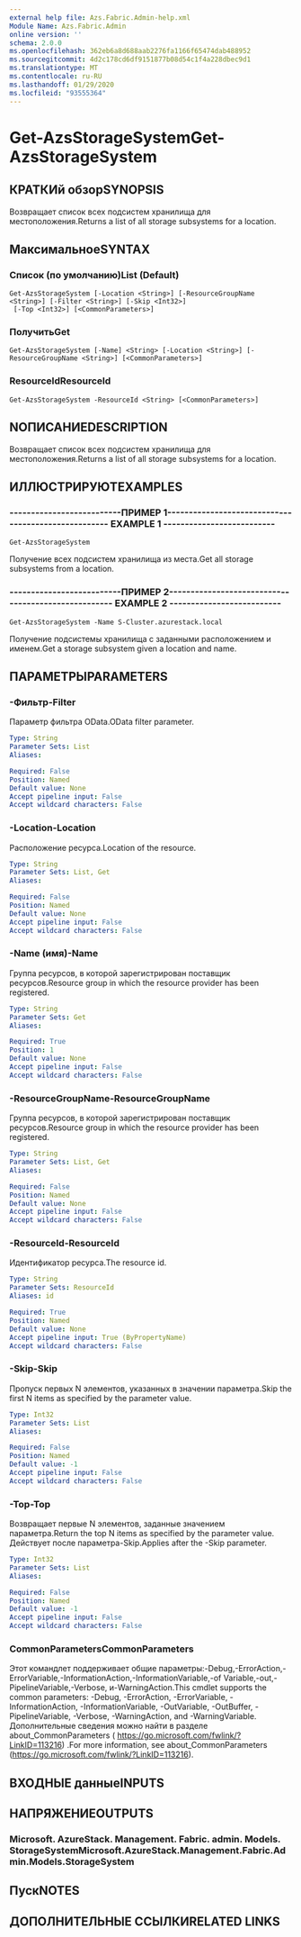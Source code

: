 ```yaml
---
external help file: Azs.Fabric.Admin-help.xml
Module Name: Azs.Fabric.Admin
online version: ''
schema: 2.0.0
ms.openlocfilehash: 362eb6a8d688aab2276fa1166f65474dab488952
ms.sourcegitcommit: 4d2c178cd6df9151877b08d54c1f4a228dbec9d1
ms.translationtype: MT
ms.contentlocale: ru-RU
ms.lasthandoff: 01/29/2020
ms.locfileid: "93555364"
---
```

# <span data-ttu-id="b8412-101">Get-AzsStorageSystem</span><span class="sxs-lookup"><span data-stu-id="b8412-101">Get-AzsStorageSystem</span></span>

## <span data-ttu-id="b8412-102">КРАТКИй обзор</span><span class="sxs-lookup"><span data-stu-id="b8412-102">SYNOPSIS</span></span>
<span data-ttu-id="b8412-103">Возвращает список всех подсистем хранилища для местоположения.</span><span class="sxs-lookup"><span data-stu-id="b8412-103">Returns a list of all storage subsystems for a location.</span></span>

## <span data-ttu-id="b8412-104">Максимальное</span><span class="sxs-lookup"><span data-stu-id="b8412-104">SYNTAX</span></span>

### <span data-ttu-id="b8412-105">Список (по умолчанию)</span><span class="sxs-lookup"><span data-stu-id="b8412-105">List (Default)</span></span>
```
Get-AzsStorageSystem [-Location <String>] [-ResourceGroupName <String>] [-Filter <String>] [-Skip <Int32>]
 [-Top <Int32>] [<CommonParameters>]
```

### <span data-ttu-id="b8412-106">Получить</span><span class="sxs-lookup"><span data-stu-id="b8412-106">Get</span></span>
```
Get-AzsStorageSystem [-Name] <String> [-Location <String>] [-ResourceGroupName <String>] [<CommonParameters>]
```

### <span data-ttu-id="b8412-107">ResourceId</span><span class="sxs-lookup"><span data-stu-id="b8412-107">ResourceId</span></span>
```
Get-AzsStorageSystem -ResourceId <String> [<CommonParameters>]
```

## <span data-ttu-id="b8412-108">NОПИСАНИЕ</span><span class="sxs-lookup"><span data-stu-id="b8412-108">DESCRIPTION</span></span>
<span data-ttu-id="b8412-109">Возвращает список всех подсистем хранилища для местоположения.</span><span class="sxs-lookup"><span data-stu-id="b8412-109">Returns a list of all storage subsystems for a location.</span></span>

## <span data-ttu-id="b8412-110">ИЛЛЮСТРИРУЮТ</span><span class="sxs-lookup"><span data-stu-id="b8412-110">EXAMPLES</span></span>

### <span data-ttu-id="b8412-111">--------------------------ПРИМЕР 1--------------------------</span><span class="sxs-lookup"><span data-stu-id="b8412-111">-------------------------- EXAMPLE 1 --------------------------</span></span>
```
Get-AzsStorageSystem
```

<span data-ttu-id="b8412-112">Получение всех подсистем хранилища из места.</span><span class="sxs-lookup"><span data-stu-id="b8412-112">Get all storage subsystems from a location.</span></span>

### <span data-ttu-id="b8412-113">--------------------------ПРИМЕР 2--------------------------</span><span class="sxs-lookup"><span data-stu-id="b8412-113">-------------------------- EXAMPLE 2 --------------------------</span></span>
```
Get-AzsStorageSystem -Name S-Cluster.azurestack.local
```

<span data-ttu-id="b8412-114">Получение подсистемы хранилища с заданными расположением и именем.</span><span class="sxs-lookup"><span data-stu-id="b8412-114">Get a storage subsystem given a location and name.</span></span>

## <span data-ttu-id="b8412-115">ПАРАМЕТРЫ</span><span class="sxs-lookup"><span data-stu-id="b8412-115">PARAMETERS</span></span>

### <span data-ttu-id="b8412-116">-Фильтр</span><span class="sxs-lookup"><span data-stu-id="b8412-116">-Filter</span></span>
<span data-ttu-id="b8412-117">Параметр фильтра OData.</span><span class="sxs-lookup"><span data-stu-id="b8412-117">OData filter parameter.</span></span>

```yaml
Type: String
Parameter Sets: List
Aliases: 

Required: False
Position: Named
Default value: None
Accept pipeline input: False
Accept wildcard characters: False
```

### <span data-ttu-id="b8412-118">-Location</span><span class="sxs-lookup"><span data-stu-id="b8412-118">-Location</span></span>
<span data-ttu-id="b8412-119">Расположение ресурса.</span><span class="sxs-lookup"><span data-stu-id="b8412-119">Location of the resource.</span></span>

```yaml
Type: String
Parameter Sets: List, Get
Aliases: 

Required: False
Position: Named
Default value: None
Accept pipeline input: False
Accept wildcard characters: False
```

### <span data-ttu-id="b8412-120">-Name (имя)</span><span class="sxs-lookup"><span data-stu-id="b8412-120">-Name</span></span>
<span data-ttu-id="b8412-121">Группа ресурсов, в которой зарегистрирован поставщик ресурсов.</span><span class="sxs-lookup"><span data-stu-id="b8412-121">Resource group in which the resource provider has been registered.</span></span>

```yaml
Type: String
Parameter Sets: Get
Aliases: 

Required: True
Position: 1
Default value: None
Accept pipeline input: False
Accept wildcard characters: False
```

### <span data-ttu-id="b8412-122">-ResourceGroupName</span><span class="sxs-lookup"><span data-stu-id="b8412-122">-ResourceGroupName</span></span>
<span data-ttu-id="b8412-123">Группа ресурсов, в которой зарегистрирован поставщик ресурсов.</span><span class="sxs-lookup"><span data-stu-id="b8412-123">Resource group in which the resource provider has been registered.</span></span>

```yaml
Type: String
Parameter Sets: List, Get
Aliases: 

Required: False
Position: Named
Default value: None
Accept pipeline input: False
Accept wildcard characters: False
```

### <span data-ttu-id="b8412-124">-ResourceId</span><span class="sxs-lookup"><span data-stu-id="b8412-124">-ResourceId</span></span>
<span data-ttu-id="b8412-125">Идентификатор ресурса.</span><span class="sxs-lookup"><span data-stu-id="b8412-125">The resource id.</span></span>

```yaml
Type: String
Parameter Sets: ResourceId
Aliases: id

Required: True
Position: Named
Default value: None
Accept pipeline input: True (ByPropertyName)
Accept wildcard characters: False
```

### <span data-ttu-id="b8412-126">-Skip</span><span class="sxs-lookup"><span data-stu-id="b8412-126">-Skip</span></span>
<span data-ttu-id="b8412-127">Пропуск первых N элементов, указанных в значении параметра.</span><span class="sxs-lookup"><span data-stu-id="b8412-127">Skip the first N items as specified by the parameter value.</span></span>

```yaml
Type: Int32
Parameter Sets: List
Aliases: 

Required: False
Position: Named
Default value: -1
Accept pipeline input: False
Accept wildcard characters: False
```

### <span data-ttu-id="b8412-128">-Top</span><span class="sxs-lookup"><span data-stu-id="b8412-128">-Top</span></span>
<span data-ttu-id="b8412-129">Возвращает первые N элементов, заданные значением параметра.</span><span class="sxs-lookup"><span data-stu-id="b8412-129">Return the top N items as specified by the parameter value.</span></span>
<span data-ttu-id="b8412-130">Действует после параметра-Skip.</span><span class="sxs-lookup"><span data-stu-id="b8412-130">Applies after the -Skip parameter.</span></span>

```yaml
Type: Int32
Parameter Sets: List
Aliases: 

Required: False
Position: Named
Default value: -1
Accept pipeline input: False
Accept wildcard characters: False
```

### <span data-ttu-id="b8412-131">CommonParameters</span><span class="sxs-lookup"><span data-stu-id="b8412-131">CommonParameters</span></span>
<span data-ttu-id="b8412-132">Этот командлет поддерживает общие параметры:-Debug,-ErrorAction,-ErrorVariable,-InformationAction,-InformationVariable,-of Variable,-out,-PipelineVariable,-Verbose, и-WarningAction.</span><span class="sxs-lookup"><span data-stu-id="b8412-132">This cmdlet supports the common parameters: -Debug, -ErrorAction, -ErrorVariable, -InformationAction, -InformationVariable, -OutVariable, -OutBuffer, -PipelineVariable, -Verbose, -WarningAction, and -WarningVariable.</span></span> <span data-ttu-id="b8412-133">Дополнительные сведения можно найти в разделе about_CommonParameters ( https://go.microsoft.com/fwlink/?LinkID=113216) .</span><span class="sxs-lookup"><span data-stu-id="b8412-133">For more information, see about_CommonParameters (https://go.microsoft.com/fwlink/?LinkID=113216).</span></span>

## <span data-ttu-id="b8412-134">ВХОДНЫЕ данные</span><span class="sxs-lookup"><span data-stu-id="b8412-134">INPUTS</span></span>

## <span data-ttu-id="b8412-135">НАПРЯЖЕНИЕ</span><span class="sxs-lookup"><span data-stu-id="b8412-135">OUTPUTS</span></span>

### <span data-ttu-id="b8412-136">Microsoft. AzureStack. Management. Fabric. admin. Models. StorageSystem</span><span class="sxs-lookup"><span data-stu-id="b8412-136">Microsoft.AzureStack.Management.Fabric.Admin.Models.StorageSystem</span></span>

## <span data-ttu-id="b8412-137">Пуск</span><span class="sxs-lookup"><span data-stu-id="b8412-137">NOTES</span></span>

## <span data-ttu-id="b8412-138">ДОПОЛНИТЕЛЬНЫЕ ССЫЛКИ</span><span class="sxs-lookup"><span data-stu-id="b8412-138">RELATED LINKS</span></span>

